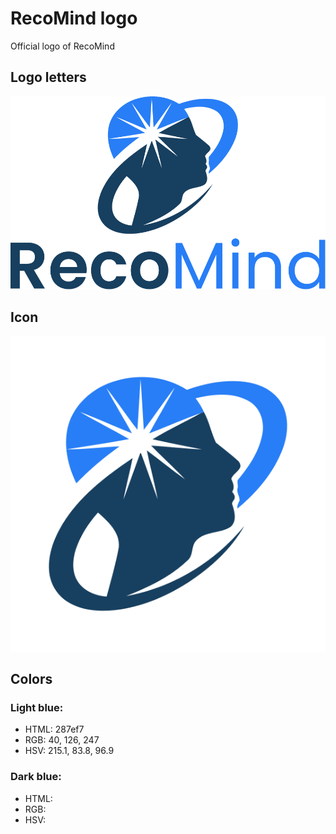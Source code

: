# RecoMind logo

Official logo of RecoMind

## Logo letters

<img src="https://raw.githubusercontent.com/recomind-io/logo/master/logo_recomind.svg?sanitize=true">

## Icon

<img src="https://raw.githubusercontent.com/recomind-io/logo/master/logo_recomind_icon.svg?sanitize=true">

## Colors

### Light blue: 

- HTML: 287ef7
- RGB: 40, 126, 247
- HSV: 215.1, 83.8, 96.9


### Dark blue:

- HTML: 
- RGB: 
- HSV: